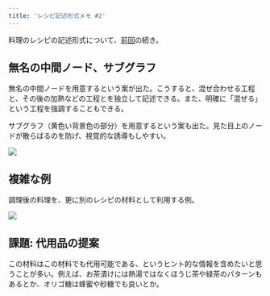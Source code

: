 ```yaml
---
title: 'レシピ記述形式メモ #2'
---
```

料理のレシピの記述形式について、[前回](https://r7kamura.com/articles/2022-05-13-mermaid-recipe-memo)の続き。

無名の中間ノード、サブグラフ
--------------

無名の中間ノードを用意するという案が出た。こうすると、混ぜ合わせる工程と、その後の加熱などの工程とを独立して記述できる。また、明確に「混ぜる」という工程を強調することもできる。

サブグラフ（黄色い背景色の部分）を用意するという案も出た。見た目上のノードが散らばるのを防げ、視覚的な誘導もしやすい。

![](https://lh3.googleusercontent.com/docs/ADP-6oGig9RBg8-7XOPSiiJGcLWlExPOL5Bp1d-h9fmaCY2ZVsMPEHB0unWf2MflJXPDs-Ht3IvSX-ym3TWE9DNuRtbw7n_q_x_s1HIu66q4rWSjH4x4s2UfPKmOeeEYbvsPV7o_qifosAW7SArqRPwejKZQSWskzAUHkiAhnPjI4PXp7Iu82IijhYizrEMBgil4CjRcA2sH6om1tttoEeoau0Gw7WU6GnEzBe5H9yV4cvbnlmt2kOrkb687tjAF9qJ9JBbEBVl9QiVR5w91L_QINMT_Rbhyg0NLdKhFwgOYyf3U2x-f3vXeUF6FRxV0oaoIvFPfTH8RS8l_J04rGaiHrVQSZEQ4NF4ASERDSKJkl9XTt7I01ab9kMjPqJdM6_Oum-PfqGn2AlBgZyqM-n8s2uWObEqdPy87plZ41Wv_oBAU3Wsw9HC1yWSQOkZcsrkYbwWBcjKHh8NCa_hB6YkTDiJ8zK1QKl5BZAns68Y4rYeUEp0pG8s6KDnkT8nMb_pV94YqVtVQ_wCcBM-DntZKeE2uV9K8Sh9xy-qszkJ5mdLmk1FrNStKwrv_ZAT93AdiWXKgW2YZjwgbjR0u2WY8CflPVMf4vPyzp-Qj9wh4EC7BkuYHL0ejc73BREAtLL9F-y2iuf0lvfxusEvuHnanX6kr_oLNUeVGF-Sw9UzqaLs80g-Pp_UmE0fHP2ISRECYEJkc1J27dRvY3139VNT4LDqADM1CUNG7I0CWKZv1sZfUJgXvl83XiGwKqjR4VnQA7EU6EEWuKCwTfgXce90QHX-1GkK87l1qpEU_08PjKBooX-tF8srGlxYlMzY8bx-jh0Z07pCzgnNXigwAPXntKWv2-E5zlaV-kle86AaezLFQLvflYOv7AjqRNpLwS4XolTLuJGTMbsN5_gItwq8hxl5dZ9ZrIqSXbka4KpQha9NFbGlc30lFi5E1DviILn4CSfxq-yJQBPvYGtJ0yQhlaHyHnPqjXkbRe4e_be3HhBBs1_sPVDRy6vXl-8Sm-QEK-IZaGDggKvy0tAxkoDcrREQYtYrdFt7gFKorddQsq-az9Z2f_qzyjG_5hQwXQo8afmbTAzQoxly9f9XVbTrN2VQNoG2V5dff5_TQj54Lock1DPH0I5OrVAhHy2DjEgr1oreMqbuz24XzH8zBXGnSthf_GoyUwe4LLxaw3ed0yPvE_Ztjh1IvuY8lbSFhcBZHfPQ2LiZ0E7NiIiD5FAiZGKwJ4AJDciYLPXlxTcTZsmmIqBXN)

複雑な例
----

調理後の料理を、更に別のレシピの材料として利用する例。

![](https://lh3.googleusercontent.com/docs/ADP-6oGrtEzfZAWY36Pedwn7nS4ishKkAeDVNI3IdewIfvaw_nancrN3pDFNkrFWTjmZ1KclysIxqW5nFLqxYkae8BRF3dD68VS2LbgOIwcArmCffUxO7lo2eKV0seV4dcCHsd59L_W1OmRbjD9qKy1QJvion9Nvi-6--53QKEoaCN_qCjm9BnKkuMEs8gyrI37bmJn9HKIpDD1J3G8Tqm8LJVkbif0_etxKyRIKOTUyeqWTSVtUikWmtImGdh3cZtVPns0FxWs4RhOjCO3meApVCtiR9ephPnmjLQB3MMiQGc9uOsLwX-JzwoyPoO8CLh1E_RO6bWLEZRGHbbqyTMjfHUjufsorTgvmu99NSz1FVplqtFi7N864FeJcXq1bxMjc1ufp1ZDBJ0v1aws2vKq-BhjCFOZIqmP4YGaMMXbznC_wcgIlu77IUH5Kaj_HjLo35O_i79E5dXiQ8w4ms-qVPhXko6B-JATthqiWCrhi6wTxMvtPWgGGjsj2gzQd-LluCyiMOi5qN4eQXXIWULdH0tCN1jFAlRsfjBcTDg3qwcN5G5SERL1E6b82WLNo-K0_GvvVpvnGbDCrrM9UNuTR61-N_Gaig5c1GlhP6_ZPMp6oHGQ1vDDQ4c_H8X-ElD9z9eRvH58y6O0l0NfENOpHcKpjyndrF6UuN0RSFv-ELNExnr-7rTmiSZCpvfacSo8H-n0ipxF1KNtzIX_gXmWQHeITLjRacj4olTaCLs-Yl1G8Wh4c_xlS0YsIjfteRXHTj3imsCaXSpFdkjVVXSmHTCZDYPGJwYCTa-Zsi7YeryJq_EQH_K2JXylGReYXg_336d9Ot93VfRaoutCPJum97w-T5No3WJuUY0TLI9BSYjo8hQrcdfJce2uzBaWnp35HpGoito3RLgLQ21TbzTvVBvQcqLp4TOZuQFeh9Tpa7YggL5VCb6ifRGYQ556QSVk2wmygC6maOpseAvYEoc_kbuih1l9CEnoiE3p_1BfiLgm2qlVPvNXHeUPVgL5faM73oezmOk5ec8mJeSZzeUwIjhE2dn24A6snfV-X39o2DDRX-5rWpL3lFzbIMfrspOQCwqYgNFAHGnzunh3D2Q5ZpvyQeVPFCWU1cl6aReBKe6DLH18kRMbqXNe-14CdW6BEQC0ecm-SicejO9OFYHYT3KwLpRokUDFmXMXqueRrBPaj9TREQU6qjm3SkiBn9hNv05GfAXfhvsYPx9WKQNoL0SPJK_TfW7D2-e1q2yejcal0pA3j)

課題: 代用品の提案
----------

この材料はこの材料でも代用可能である、というヒント的な情報を含めたいと思うことが多い。例えば、お茶漬けには熱湯ではなくほうじ茶や緑茶のパターンもあるとか、オリゴ糖は蜂蜜や砂糖でも良いとか。
